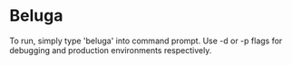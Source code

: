 # Beluga

To run, simply type 'beluga' into command prompt. Use -d or -p flags for debugging and production environments respectively.
